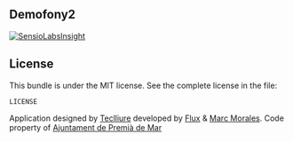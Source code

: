 Demofony2
------
[![SensioLabsInsight](https://insight.sensiolabs.com/projects/1ea90778-1408-4747-9e8d-d161205ddadf/big.png)](https://insight.sensiolabs.com/projects/1ea90778-1408-4747-9e8d-d161205ddadf)


License
------
This bundle is under the MIT license. See the complete license in the file:

    LICENSE
Application designed by [Teclliure][1] developed by [Flux][2] & [Marc Morales][3]. Code property of [Ajuntament de Premià de Mar][4]

[1]: http://www.teclliure.net/
[2]: http://www.flux.cat
[3]: mailto:marcmorales83@gmail.com
[4]: http://www.premiademar.cat/
